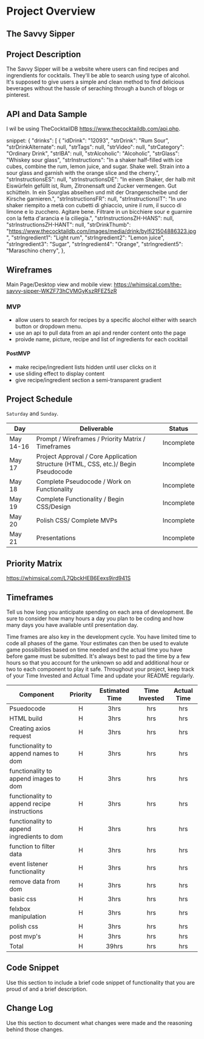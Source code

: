 
# Project Overview

## The Savvy Sipper



## Project Description
The Savvy Sipper will be a website where users can find recipes and ingrendients for cocktails. They'll be able to search using type of alcohol. It's supposed to give users a simple and clean method to find delicious beverages without the hassle of seraching through a bunch of blogs or pinterest.

## API and Data Sample
I wil be using TheCocktailDB https://www.thecocktaildb.com/api.php.

snippet:
{
    "drinks": [
        {
            "idDrink": "12093",
            "strDrink": "Rum Sour",
            "strDrinkAlternate": null,
            "strTags": null,
            "strVideo": null,
            "strCategory": "Ordinary Drink",
            "strIBA": null,
            "strAlcoholic": "Alcoholic",
            "strGlass": "Whiskey sour glass",
            "strInstructions": "In a shaker half-filled with ice cubes, combine the rum, lemon juice, and sugar. Shake well. Strain into a sour glass and garnish with the orange slice and the cherry.",
            "strInstructionsES": null,
            "strInstructionsDE": "In einem Shaker, der halb mit Eiswürfeln gefüllt ist, Rum, Zitronensaft und Zucker vermengen. Gut schütteln. In ein Sourglas abseihen und mit der Orangenscheibe und der Kirsche garnieren.",
            "strInstructionsFR": null,
            "strInstructionsIT": "In uno shaker riempito a metà con cubetti di ghiaccio, unire il rum, il succo di limone e lo zucchero. Agitare bene. Filtrare in un bicchiere sour e guarnire con la fetta d'arancia e la ciliegia.",
            "strInstructionsZH-HANS": null,
            "strInstructionsZH-HANT": null,
            "strDrinkThumb": "https://www.thecocktaildb.com/images/media/drink/bylfi21504886323.jpg",
            "strIngredient1": "Light rum",
            "strIngredient2": "Lemon juice",
            "strIngredient3": "Sugar",
            "strIngredient4": "Orange",
            "strIngredient5": "Maraschino cherry",
        },

## Wireframes
Main Page/Desktop view and mobile view:
https://whimsical.com/the-savvy-sipper-WKZF73hCVMGyKszRFEZ5zR


### MVP

- allow users to search for recipes by a specific alochol either with search button or dropdown menu.
- use an api to pull data from an api and render content onto the page
- proivde name, picture, recipe and list of ingredients for each cocktail

#### PostMVP  

- make recipe/ingredient lists hidden until user clicks on it
- use sliding effect to display content
- give recipe/ingredient section a semi-transparent gradient

## Project Schedule

`Saturday` and `Sunday`.

|  Day | Deliverable | Status
|---|---| ---|
|May 14-16| Prompt / Wireframes / Priority Matrix / Timeframes | Incomplete
|May 17| Project Approval / Core Application Structure (HTML, CSS, etc.)/ Begin Pseudocode | Incomplete
|May 18| Complete Pseudocode / Work on Functionality | Incomplete
|May 19| Complete Functionality / Begin CSS/Design  | Incomplete
|May 20| Polish CSS/ Complete MVPs | Incomplete
|May 21| Presentations | Incomplete

## Priority Matrix

https://whimsical.com/L7QbckHEB6Eexs9ird941S

## Timeframes

Tell us how long you anticipate spending on each area of development. Be sure to consider how many hours a day you plan to be coding and how many days you have available until presentation day.

Time frames are also key in the development cycle.  You have limited time to code all phases of the game.  Your estimates can then be used to evalute game possibilities based on time needed and the actual time you have before game must be submitted. It's always best to pad the time by a few hours so that you account for the unknown so add and additional hour or two to each component to play it safe. Throughout your project, keep track of your Time Invested and Actual Time and update your README regularly.

| Component | Priority | Estimated Time | Time Invested | Actual Time |
| --- | :---: |  :---: | :---: | :---: |
| Psuedocode | H | 3hrs| hrs | hrs |
| HTML build | H | 3hrs| hrs | hrs |
| Creating axios request | H | 3hrs| hrs | hrs |
| functionality to append names to dom | H | 3hrs| hrs | hrs |
| functionality to append images to dom | H | 3hrs| hrs | hrs |
| functionality to append recipe instructions | H | 3hrs| hrs | hrs |
| functionality to append ingredients to dom | H | 3hrs| hrs | hrs |
| function to filter data | H | 3hrs| hrs | hrs |
| event listener functionality | H | 3hrs| hrs | hrs |
| remove data from dom | H | 3hrs| hrs | hrs |
| basic css | H | 3hrs| hrs | hrs |
| felxbox manipulation | H | 3hrs| hrs | hrs |
| polish css | H | 3hrs| hrs | hrs |
| post mvp's | H | 3hrs| hrs | hrs |
| Total | H | 39hrs| hrs | hrs |

## Code Snippet

Use this section to include a brief code snippet of functionality that you are proud of and a brief description.  



## Change Log
 Use this section to document what changes were made and the reasoning behind those changes.  

